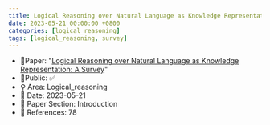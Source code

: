 ```yaml
---
title: Logical Reasoning over Natural Language as Knowledge Representation
date: 2023-05-21 00:00:00 +0800
categories: [logical_reasoning]
tags: [logical_reasoning, survey]
---
```


- 📙Paper: "[Logical Reasoning over Natural Language as Knowledge Representation: A Survey](https://www.semanticscholar.org/paper/Logical-Reasoning-over-Natural-Language-as-A-Survey-Yang-Du/63d0e5a8f195b1453006781d4d8a4eb7262652d9)"
- 🔑Public: ✅
- ⚲ Area: Logical_reasoning
- 📅 Date: 2023-05-21
- 🔎 Paper Section: Introduction
- 📝 References: 78
